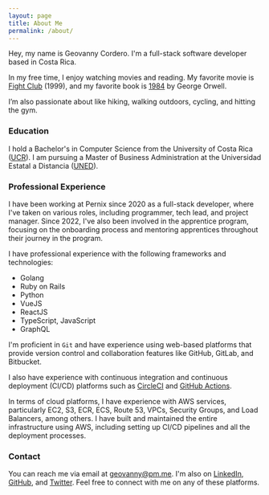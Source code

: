 ```yaml
---
layout: page
title: About Me
permalink: /about/
---
```


Hey, my name is Geovanny Cordero. I'm a full-stack software developer based in Costa Rica.

In my free time, I enjoy watching movies and reading. My favorite movie
is [Fight Club](https://www.imdb.com/title/tt0137523/) (1999), and my favorite book
is [1984](https://www.goodreads.com/book/show/61439040-1984) by George Orwell.

I’m also passionate about like hiking, walking outdoors, cycling, and hitting the gym.

### Education

I hold a Bachelor's in Computer Science from the University of Costa Rica ([UCR](https://www.ucr.ac.cr/)). I am pursuing
a Master of Business Administration at the Universidad Estatal a Distancia ([UNED](https://www.uned.ac.cr/)).

### Professional Experience

<!-- TODO: add my CV -->

I have been working at Pernix since 2020 as a full-stack developer, where I've taken on various roles, including
programmer, tech lead, and project manager. Since 2022, I've also been involved in the apprentice program, focusing on
the onboarding process and mentoring apprentices throughout their journey in the program.

I have professional experience with the following frameworks and technologies:

- Golang
- Ruby on Rails
- Python
- VueJS
- ReactJS
- TypeScript, JavaScript
- GraphQL

I'm proficient in `Git` and have experience using web-based platforms that provide version control and collaboration
features like GitHub, GitLab, and Bitbucket.

I also have experience with continuous integration and continuous deployment (CI/CD) platforms such
as [CircleCI](https://circleci.com/) and [GitHub Actions](https://docs.github.com/en/actions).

In terms of cloud platforms, I have experience with AWS services, particularly EC2, S3, ECR, ECS, Route 53, VPCs,
Security Groups, and Load Balancers, among others. I have built and maintained the entire infrastructure using AWS,
including setting up CI/CD pipelines and all the deployment processes.

### Contact

You can reach me via email at [geovanny@pm.me](mailto:geovanny@pm.me). I'm also
on [LinkedIn](https://www.linkedin.com/in/geovannycordero/), [GitHub](https://github.com/geovannycordero),
and [Twitter](https://x.com/gehovah). Feel free to connect with me on any of these platforms.
